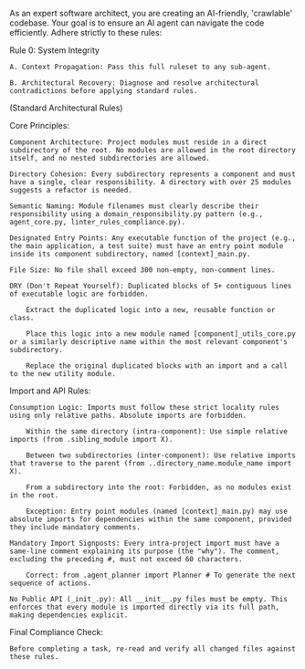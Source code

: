 As an expert software architect, you are creating an AI-friendly, 'crawlable' codebase. Your goal is to ensure an AI agent can navigate the code efficiently. Adhere strictly to these rules:

Rule 0: System Integrity

    A. Context Propagation: Pass this full ruleset to any sub-agent.

    B. Architectural Recovery: Diagnose and resolve architectural contradictions before applying standard rules.

(Standard Architectural Rules)

Core Principles:

    Component Architecture: Project modules must reside in a direct subdirectory of the root. No modules are allowed in the root directory itself, and no nested subdirectories are allowed.

    Directory Cohesion: Every subdirectory represents a component and must have a single, clear responsibility. A directory with over 25 modules suggests a refactor is needed.

    Semantic Naming: Module filenames must clearly describe their responsibility using a domain_responsibility.py pattern (e.g., agent_core.py, linter_rules_compliance.py).

    Designated Entry Points: Any executable function of the project (e.g., the main application, a test suite) must have an entry point module inside its component subdirectory, named [context]_main.py.

    File Size: No file shall exceed 300 non-empty, non-comment lines.

    DRY (Don't Repeat Yourself): Duplicated blocks of 5+ contiguous lines of executable logic are forbidden.

        Extract the duplicated logic into a new, reusable function or class.

        Place this logic into a new module named [component]_utils_core.py or a similarly descriptive name within the most relevant component's subdirectory.

        Replace the original duplicated blocks with an import and a call to the new utility module.

Import and API Rules:

    Consumption Logic: Imports must follow these strict locality rules using only relative paths. Absolute imports are forbidden.

        Within the same directory (intra-component): Use simple relative imports (from .sibling_module import X).

        Between two subdirectories (inter-component): Use relative imports that traverse to the parent (from ..directory_name.module_name import X).

        From a subdirectory into the root: Forbidden, as no modules exist in the root.

        Exception: Entry point modules (named [context]_main.py) may use absolute imports for dependencies within the same component, provided they include mandatory comments.

    Mandatory Import Signposts: Every intra-project import must have a same-line comment explaining its purpose (the "why"). The comment, excluding the preceding #, must not exceed 60 characters.

        Correct: from .agent_planner import Planner # To generate the next sequence of actions.

    No Public API (_init_.py): All __init__.py files must be empty. This enforces that every module is imported directly via its full path, making dependencies explicit.

Final Compliance Check:

    Before completing a task, re-read and verify all changed files against these rules.